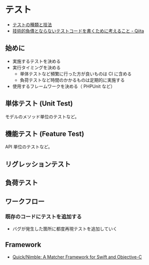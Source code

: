 # テスト

- [テストの種類と技法](https://qiita.com/ktarow/items/8c3d94d6c21a0c86b799)
- [技術的負債とならないテストコードを書くために考えること - Qiita](https://qiita.com/wasimaru/items/7e778493341999c12bac)

## 始めに
- 実施するテストを決める
- 実行タイミングを決める
  - 単体テストなど頻繁に行った方が良いものは CI に含める
  - 負荷テストなど時間のかかるものは定期的に実施する
- 使用するフレームワークを決める（ PHPUnit など）

## 単体テスト (Unit Test)
モデルのメソッド単位のテストなど。

## 機能テスト (Feature Test)
API 単位のテストなど。

## リグレッションテスト

## 負荷テスト

## ワークフロー
### 既存のコードにテストを追加する
- バグが発生した箇所に都度再現テストを追加していく

## Framework
- [Quick/Nimble: A Matcher Framework for Swift and Objective-C](https://github.com/Quick/Nimble)

